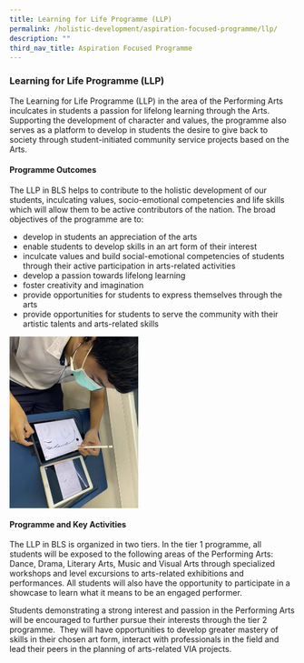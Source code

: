 ```yaml
---
title: Learning for Life Programme (LLP)
permalink: /holistic-development/aspiration-focused-programme/llp/
description: ""
third_nav_title: Aspiration Focused Programme
---
```

### **Learning for Life Programme (LLP)**
The Learning for Life Programme (LLP) in the area of the Performing Arts inculcates in students a passion for lifelong learning through the Arts. Supporting the development of character and values, the programme also serves as a platform to develop in students the desire to give back to society through student-initiated community service projects based on the Arts.

#### **Programme Outcomes**
The LLP in BLS helps to contribute to the holistic development of our students, inculcating values, socio-emotional competencies and life skills which will allow them to be active contributors of the nation. The broad objectives of the programme are to:

*   develop in students an appreciation of the arts
*   enable students to develop skills in an art form of their interest
*   inculcate values and build social-emotional competencies of students through their active participation in arts-related activities
*   develop a passion towards lifelong learning
*   foster creativity and imagination
*   provide opportunities for students to express themselves through the arts
*   provide opportunities for students to serve the community with their artistic talents and arts-related skills

<img src="/images/llp.jpg" style="width:45%" align=left>

<br clear="left">

#### **Programme and Key Activities**
The LLP in BLS is organized in two tiers. In the tier 1 programme, all students will be exposed to the following areas of the Performing Arts: Dance, Drama, Literary Arts, Music and Visual Arts through specialized workshops and level excursions to arts-related exhibitions and performances. All students will also have the opportunity to participate in a showcase to learn what it means to be an engaged performer.

Students demonstrating a strong interest and passion in the Performing Arts will be encouraged to further pursue their interests through the tier 2 programme.  They will have opportunities to develop greater mastery of skills in their chosen art form, interact with professionals in the field and lead their peers in the planning of arts-related VIA projects.